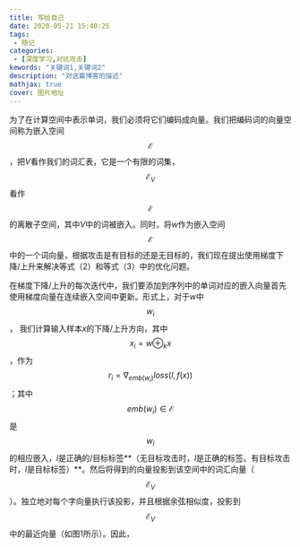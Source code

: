 ```yaml
---
title: 写给自己
date: 2020-05-21 15:40:25  
tags:   
 - 随记  
categories:   
 - [深度学习,对抗攻击]      
kewords: "关键词1,关键词2"  
description: "对这篇博客的描述"  
mathjax: true
cover: 图片地址
---
```




为了在计算空间中表示单词，我们必须将它们编码成向量。我们把编码词的向量空间称为嵌入空间$$\mathcal{E}$$，把$V$看作我们的词汇表，它是一个有限的词集，$$\mathcal{E}_V$$ 看作$$\mathcal{E}$$的离散子空间，其中$V$中的词被嵌入。同时，将$w$作为嵌入空间$$\mathcal{E}$$中的一个词向量，根据攻击是有目标的还是无目标的，我们现在提出使用梯度下降/上升来解决等式（2）和等式（3）中的优化问题。

 

在梯度下降/上升的每次迭代中，我们要添加到序列中的单词对应的嵌入向量首先使用梯度向量在连续嵌入空间中更新。形式上，对于$w$中$$w_i$$，	我们计算输入样本$x$的下降/上升方向，其中$$x_i=w\oplus_{k}x$$，作为$$r_i=\nabla_{emb(w_i)}loss(l,f(x))$$；其中 $$emb(w_i)\in\mathcal{E}$$是$$w_i$$的相应嵌入，$l$是正确的/目标标签**（无目标攻击时，$l$是正确的标签。有目标攻击时，$l$是目标标签）**。然后将得到的向量投影到该空间中的词汇向量（$$\mathcal{E}_{V}$$）。独立地对每个字向量执行该投影，并且根据余弦相似度，投影到$$\mathcal{E}_{V}$$中的最近向量（如图1所示）。因此，